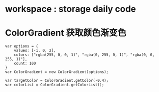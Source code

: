 # workspace :  storage daily code

# ColorGradient 获取颜色渐变色

	var options = {
		values: [-1, 0, 2],
		colors: ["rgba(255, 0, 0, 1)", "rgba(0, 255, 0, 1)", "rgba(0, 0, 255, 1)"],
		count: 100
	}
	var ColorGradient = new ColorGradient(options);

	var targetColor = ColorGradient.getColor(-0.4);
	var colorList = ColorGradient.getColorList();
